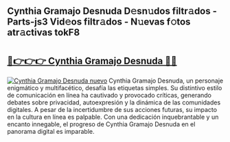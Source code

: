 ## Cynthia Gramajo Desnuda D𝚎sn𝚞dos filtr𝚊dos - Parts-js3 Vid𝚎os filtr𝚊dos - N𝚞evas f𝚘tos atr𝚊ctivas tokF8

# <h2><a href="http://mb0ue4.tromn.icu/?c=Cynthia+Gramajo+Desnuda">🔗👉👉👉 Cynthia Gramajo Desnuda 🔗🔗</a></h2>

[![Cynthia Gramajo Desnuda nuevo](https://i.imgur.com/pEAQMta.gif)](http://mb0ue4.tromn.icu/?c=Cynthia+Gramajo+Desnuda)
Cynthia Gramajo Desnuda, un personaje enigmático y multifacético, desafía las etiquetas simples. Su distintivo estilo de comunicación en línea ha cautivado y provocado críticas, generando debates sobre privacidad, autoexpresión y la dinámica de las comunidades digitales. A pesar de la incertidumbre de sus acciones futuras, su impacto en la cultura en línea es palpable. Con una dedicación inquebrantable y un encanto innegable, el progreso de Cynthia Gramajo Desnuda en el panorama digital es imparable.
